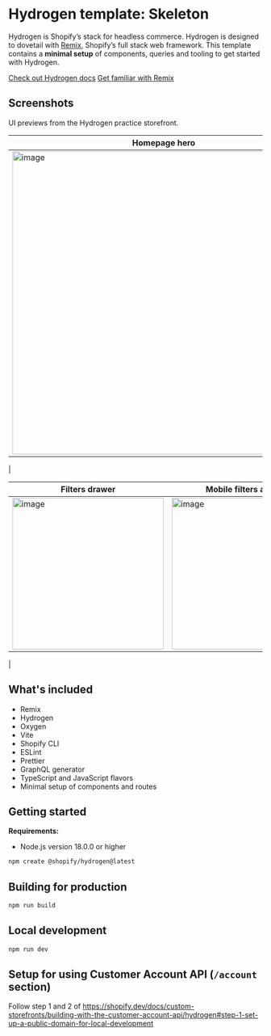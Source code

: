 # Hydrogen template: Skeleton

Hydrogen is Shopify’s stack for headless commerce. Hydrogen is designed to dovetail with [Remix](https://remix.run/), Shopify’s full stack web framework. This template contains a **minimal setup** of components, queries and tooling to get started with Hydrogen.

[Check out Hydrogen docs](https://shopify.dev/custom-storefronts/hydrogen)
[Get familiar with Remix](https://remix.run/docs/en/v1)

## Screenshots

UI previews from the Hydrogen practice storefront.

| Homepage hero | Quick Add modal |
| --- | --- |
| <img width=600 alt="image" src="https://github.com/user-attachments/assets/61e90dcb-aa58-4aa1-ac22-d6dac09f82d7" /> | <img width=600 alt="image" src="https://github.com/user-attachments/assets/b8c3ea1c-d464-4d92-9034-751f7728e58c" />
 |

| Filters drawer | Mobile filters applied |
| --- | --- |
| <img width="300" alt="image" src="https://github.com/user-attachments/assets/86543591-e05a-42b9-8861-db650685ff08" /> | <img width="300" alt="image" src="https://github.com/user-attachments/assets/abcab5b3-e424-499a-b476-932999107e9c" />
 |

## What's included

- Remix
- Hydrogen
- Oxygen
- Vite
- Shopify CLI
- ESLint
- Prettier
- GraphQL generator
- TypeScript and JavaScript flavors
- Minimal setup of components and routes

## Getting started

**Requirements:**

- Node.js version 18.0.0 or higher

```bash
npm create @shopify/hydrogen@latest
```

## Building for production

```bash
npm run build
```

## Local development

```bash
npm run dev
```

## Setup for using Customer Account API (`/account` section)

Follow step 1 and 2 of <https://shopify.dev/docs/custom-storefronts/building-with-the-customer-account-api/hydrogen#step-1-set-up-a-public-domain-for-local-development>
